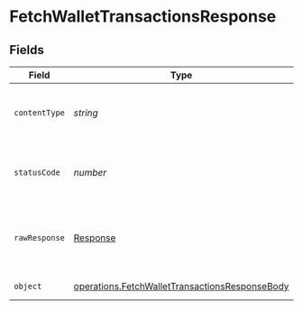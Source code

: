 # FetchWalletTransactionsResponse


## Fields

| Field                                                                                                            | Type                                                                                                             | Required                                                                                                         | Description                                                                                                      |
| ---------------------------------------------------------------------------------------------------------------- | ---------------------------------------------------------------------------------------------------------------- | ---------------------------------------------------------------------------------------------------------------- | ---------------------------------------------------------------------------------------------------------------- |
| `contentType`                                                                                                    | *string*                                                                                                         | :heavy_check_mark:                                                                                               | HTTP response content type for this operation                                                                    |
| `statusCode`                                                                                                     | *number*                                                                                                         | :heavy_check_mark:                                                                                               | HTTP response status code for this operation                                                                     |
| `rawResponse`                                                                                                    | [Response](https://developer.mozilla.org/en-US/docs/Web/API/Response)                                            | :heavy_check_mark:                                                                                               | Raw HTTP response; suitable for custom response parsing                                                          |
| `object`                                                                                                         | [operations.FetchWalletTransactionsResponseBody](../../models/operations/fetchwallettransactionsresponsebody.md) | :heavy_minus_sign:                                                                                               | Successful response                                                                                              |